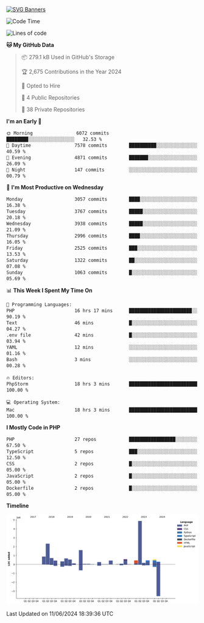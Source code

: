 [![SVG Banners](https://svg-banners.vercel.app/api?type=glitch&text1=Gere_Lajos%F0%9F%92%BB&width=800&height=400)](https://github.com/Akshay090/svg-banners)

<!--START_SECTION:waka-->
![Code Time](http://img.shields.io/badge/Code%20Time-1%2C701%20hrs%2049%20mins-blue)

![Lines of code](https://img.shields.io/badge/From%20Hello%20World%20I%27ve%20Written-15.7%20million%20lines%20of%20code-blue)

**🐱 My GitHub Data** 

> 📦 279.1 kB Used in GitHub's Storage 
 > 
> 🏆 2,675 Contributions in the Year 2024
 > 
> 💼 Opted to Hire
 > 
> 📜 4 Public Repositories 
 > 
> 🔑 38 Private Repositories 
 > 
**I'm an Early 🐤** 

```text
🌞 Morning                6072 commits        ████████░░░░░░░░░░░░░░░░░   32.53 % 
🌆 Daytime                7578 commits        ██████████░░░░░░░░░░░░░░░   40.59 % 
🌃 Evening                4871 commits        ███████░░░░░░░░░░░░░░░░░░   26.09 % 
🌙 Night                  147 commits         ░░░░░░░░░░░░░░░░░░░░░░░░░   00.79 % 
```
📅 **I'm Most Productive on Wednesday** 

```text
Monday                   3057 commits        ████░░░░░░░░░░░░░░░░░░░░░   16.38 % 
Tuesday                  3767 commits        █████░░░░░░░░░░░░░░░░░░░░   20.18 % 
Wednesday                3938 commits        █████░░░░░░░░░░░░░░░░░░░░   21.09 % 
Thursday                 2996 commits        ████░░░░░░░░░░░░░░░░░░░░░   16.05 % 
Friday                   2525 commits        ███░░░░░░░░░░░░░░░░░░░░░░   13.53 % 
Saturday                 1322 commits        ██░░░░░░░░░░░░░░░░░░░░░░░   07.08 % 
Sunday                   1063 commits        █░░░░░░░░░░░░░░░░░░░░░░░░   05.69 % 
```


📊 **This Week I Spent My Time On** 

```text
💬 Programming Languages: 
PHP                      16 hrs 17 mins      ███████████████████████░░   90.19 % 
Text                     46 mins             █░░░░░░░░░░░░░░░░░░░░░░░░   04.27 % 
.env file                42 mins             █░░░░░░░░░░░░░░░░░░░░░░░░   03.94 % 
YAML                     12 mins             ░░░░░░░░░░░░░░░░░░░░░░░░░   01.16 % 
Bash                     3 mins              ░░░░░░░░░░░░░░░░░░░░░░░░░   00.28 % 

🔥 Editors: 
PhpStorm                 18 hrs 3 mins       █████████████████████████   100.00 % 

💻 Operating System: 
Mac                      18 hrs 3 mins       █████████████████████████   100.00 % 
```

**I Mostly Code in PHP** 

```text
PHP                      27 repos            █████████████████░░░░░░░░   67.50 % 
TypeScript               5 repos             ███░░░░░░░░░░░░░░░░░░░░░░   12.50 % 
CSS                      2 repos             █░░░░░░░░░░░░░░░░░░░░░░░░   05.00 % 
JavaScript               2 repos             █░░░░░░░░░░░░░░░░░░░░░░░░   05.00 % 
Dockerfile               2 repos             █░░░░░░░░░░░░░░░░░░░░░░░░   05.00 % 
```



**Timeline**

![Lines of Code chart](https://raw.githubusercontent.com/gere-lajos/gere-lajos/main/assets/bar_graph.png)


 Last Updated on 11/06/2024 18:39:36 UTC
<!--END_SECTION:waka-->
